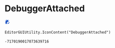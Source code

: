# DebuggerAttached
![](/img/DebuggerAttached.png)

``` CSharp
EditorGUIUtility.IconContent("DebuggerAttached")
```
```
-7170190017073639716
```
